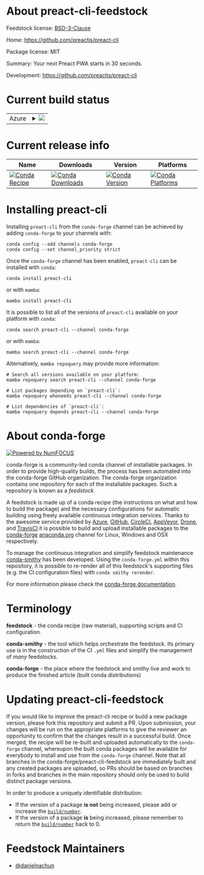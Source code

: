 About preact-cli-feedstock
==========================

Feedstock license: [BSD-3-Clause](https://github.com/conda-forge/preact-cli-feedstock/blob/main/LICENSE.txt)

Home: https://github.com/preactjs/preact-cli

Package license: MIT

Summary: Your next Preact PWA starts in 30 seconds.

Development: https://github.com/preactjs/preact-cli

Current build status
====================


<table>
    
  <tr>
    <td>Azure</td>
    <td>
      <details>
        <summary>
          <a href="https://dev.azure.com/conda-forge/feedstock-builds/_build/latest?definitionId=24687&branchName=main">
            <img src="https://dev.azure.com/conda-forge/feedstock-builds/_apis/build/status/preact-cli-feedstock?branchName=main">
          </a>
        </summary>
        <table>
          <thead><tr><th>Variant</th><th>Status</th></tr></thead>
          <tbody><tr>
              <td>linux_64_nodejs20</td>
              <td>
                <a href="https://dev.azure.com/conda-forge/feedstock-builds/_build/latest?definitionId=24687&branchName=main">
                  <img src="https://dev.azure.com/conda-forge/feedstock-builds/_apis/build/status/preact-cli-feedstock?branchName=main&jobName=linux&configuration=linux%20linux_64_nodejs20" alt="variant">
                </a>
              </td>
            </tr><tr>
              <td>linux_aarch64_nodejs20</td>
              <td>
                <a href="https://dev.azure.com/conda-forge/feedstock-builds/_build/latest?definitionId=24687&branchName=main">
                  <img src="https://dev.azure.com/conda-forge/feedstock-builds/_apis/build/status/preact-cli-feedstock?branchName=main&jobName=linux&configuration=linux%20linux_aarch64_nodejs20" alt="variant">
                </a>
              </td>
            </tr><tr>
              <td>osx_64_nodejs20</td>
              <td>
                <a href="https://dev.azure.com/conda-forge/feedstock-builds/_build/latest?definitionId=24687&branchName=main">
                  <img src="https://dev.azure.com/conda-forge/feedstock-builds/_apis/build/status/preact-cli-feedstock?branchName=main&jobName=osx&configuration=osx%20osx_64_nodejs20" alt="variant">
                </a>
              </td>
            </tr><tr>
              <td>osx_arm64_nodejs20</td>
              <td>
                <a href="https://dev.azure.com/conda-forge/feedstock-builds/_build/latest?definitionId=24687&branchName=main">
                  <img src="https://dev.azure.com/conda-forge/feedstock-builds/_apis/build/status/preact-cli-feedstock?branchName=main&jobName=osx&configuration=osx%20osx_arm64_nodejs20" alt="variant">
                </a>
              </td>
            </tr>
          </tbody>
        </table>
      </details>
    </td>
  </tr>
</table>

Current release info
====================

| Name | Downloads | Version | Platforms |
| --- | --- | --- | --- |
| [![Conda Recipe](https://img.shields.io/badge/recipe-preact--cli-green.svg)](https://anaconda.org/conda-forge/preact-cli) | [![Conda Downloads](https://img.shields.io/conda/dn/conda-forge/preact-cli.svg)](https://anaconda.org/conda-forge/preact-cli) | [![Conda Version](https://img.shields.io/conda/vn/conda-forge/preact-cli.svg)](https://anaconda.org/conda-forge/preact-cli) | [![Conda Platforms](https://img.shields.io/conda/pn/conda-forge/preact-cli.svg)](https://anaconda.org/conda-forge/preact-cli) |

Installing preact-cli
=====================

Installing `preact-cli` from the `conda-forge` channel can be achieved by adding `conda-forge` to your channels with:

```
conda config --add channels conda-forge
conda config --set channel_priority strict
```

Once the `conda-forge` channel has been enabled, `preact-cli` can be installed with `conda`:

```
conda install preact-cli
```

or with `mamba`:

```
mamba install preact-cli
```

It is possible to list all of the versions of `preact-cli` available on your platform with `conda`:

```
conda search preact-cli --channel conda-forge
```

or with `mamba`:

```
mamba search preact-cli --channel conda-forge
```

Alternatively, `mamba repoquery` may provide more information:

```
# Search all versions available on your platform:
mamba repoquery search preact-cli --channel conda-forge

# List packages depending on `preact-cli`:
mamba repoquery whoneeds preact-cli --channel conda-forge

# List dependencies of `preact-cli`:
mamba repoquery depends preact-cli --channel conda-forge
```


About conda-forge
=================

[![Powered by
NumFOCUS](https://img.shields.io/badge/powered%20by-NumFOCUS-orange.svg?style=flat&colorA=E1523D&colorB=007D8A)](https://numfocus.org)

conda-forge is a community-led conda channel of installable packages.
In order to provide high-quality builds, the process has been automated into the
conda-forge GitHub organization. The conda-forge organization contains one repository
for each of the installable packages. Such a repository is known as a *feedstock*.

A feedstock is made up of a conda recipe (the instructions on what and how to build
the package) and the necessary configurations for automatic building using freely
available continuous integration services. Thanks to the awesome service provided by
[Azure](https://azure.microsoft.com/en-us/services/devops/), [GitHub](https://github.com/),
[CircleCI](https://circleci.com/), [AppVeyor](https://www.appveyor.com/),
[Drone](https://cloud.drone.io/welcome), and [TravisCI](https://travis-ci.com/)
it is possible to build and upload installable packages to the
[conda-forge](https://anaconda.org/conda-forge) [anaconda.org](https://anaconda.org/)
channel for Linux, Windows and OSX respectively.

To manage the continuous integration and simplify feedstock maintenance
[conda-smithy](https://github.com/conda-forge/conda-smithy) has been developed.
Using the ``conda-forge.yml`` within this repository, it is possible to re-render all of
this feedstock's supporting files (e.g. the CI configuration files) with ``conda smithy rerender``.

For more information please check the [conda-forge documentation](https://conda-forge.org/docs/).

Terminology
===========

**feedstock** - the conda recipe (raw material), supporting scripts and CI configuration.

**conda-smithy** - the tool which helps orchestrate the feedstock.
                   Its primary use is in the construction of the CI ``.yml`` files
                   and simplify the management of *many* feedstocks.

**conda-forge** - the place where the feedstock and smithy live and work to
                  produce the finished article (built conda distributions)


Updating preact-cli-feedstock
=============================

If you would like to improve the preact-cli recipe or build a new
package version, please fork this repository and submit a PR. Upon submission,
your changes will be run on the appropriate platforms to give the reviewer an
opportunity to confirm that the changes result in a successful build. Once
merged, the recipe will be re-built and uploaded automatically to the
`conda-forge` channel, whereupon the built conda packages will be available for
everybody to install and use from the `conda-forge` channel.
Note that all branches in the conda-forge/preact-cli-feedstock are
immediately built and any created packages are uploaded, so PRs should be based
on branches in forks and branches in the main repository should only be used to
build distinct package versions.

In order to produce a uniquely identifiable distribution:
 * If the version of a package **is not** being increased, please add or increase
   the [``build/number``](https://docs.conda.io/projects/conda-build/en/latest/resources/define-metadata.html#build-number-and-string).
 * If the version of a package **is** being increased, please remember to return
   the [``build/number``](https://docs.conda.io/projects/conda-build/en/latest/resources/define-metadata.html#build-number-and-string)
   back to 0.

Feedstock Maintainers
=====================

* [@danielnachun](https://github.com/danielnachun/)

